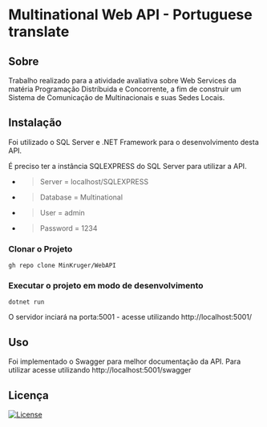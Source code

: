 # Multinational Web API - Portuguese translate

## Sobre

Trabalho realizado para a atividade avaliativa sobre Web Services da matéria Programação Distríbuida e Concorrente, a fim de construir um Sistema de Comunicação de Multinacionais e suas Sedes Locais.

## Instalação

Foi utilizado o SQL Server e .NET Framework para o desenvolvimento desta API.

É preciso ter a instância SQLEXPRESS do SQL Server para utilizar a API.
* > Server = localhost/SQLEXPRESS
* > Database = Multinational
* > User = admin
* > Password = 1234

### Clonar o Projeto 
```
gh repo clone MinKruger/WebAPI
```

### Executar o projeto em modo de desenvolvimento
```
dotnet run
```


O servidor inciará na porta:5001 - acesse utilizando http://localhost:5001/

## Uso

Foi implementado o Swagger para melhor documentação da API.
Para utilizar acesse utilizando http://localhost:5001/swagger


## Licença

[![License](https://img.shields.io/badge/license-MIT-green)](https://img.shields.io/badge/license-MIT-green)
